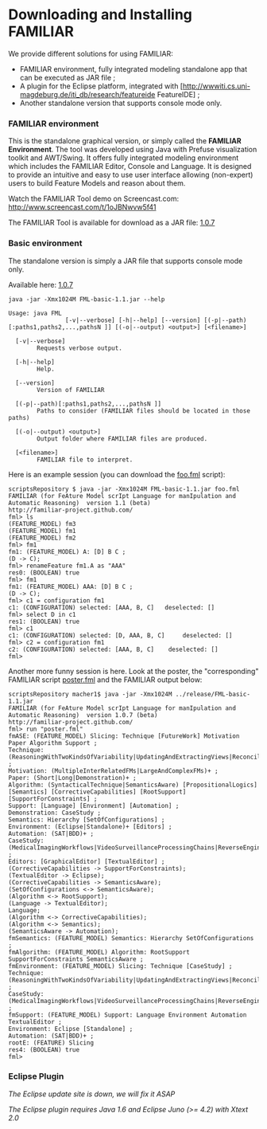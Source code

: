 # Downloading and Installing FAMILIAR

We provide different solutions for using FAMILIAR:
  * FAMILIAR environment, fully integrated modeling standalone app that can be executed as JAR file ; 
  * A plugin for the Eclipse platform, integrated with [http://wwwiti.cs.uni-magdeburg.de/iti_db/research/featureide FeatureIDE] ;
  * Another standalone version that supports console mode only.


### FAMILIAR environment

This is the standalone graphical version, or simply called the **FAMILIAR Environment**. 
The tool was developed using Java with Prefuse visualization toolkit and AWT/Swing. 
It offers fully integrated modeling environment which includes the FAMILIAR Editor, Console and Language. 
It is designed to provide an intuitive and easy to use user interface allowing (non-expert) users to build Feature Models and reason about them.

Watch the FAMILIAR Tool demo on Screencast.com: http://www.screencast.com/t/1oJBNwvw5f41

The FAMILIAR Tool is available for download as a JAR file: 
[1.0.7](http://mathieuacher.com/pub/FAMILIAR/releases/FML-environment-1.1.jar)



### Basic environment

The standalone version is simply a JAR file that supports console mode only. 

Available here:
[1.0.7](http://mathieuacher.com/pub/FAMILIAR/releases/FML-basic-1.1.jar)

```
java -jar -Xmx1024M FML-basic-1.1.jar --help

Usage: java FML
                [-v|--verbose] [-h|--help] [--version] [(-p|--path)[:paths1,paths2,...,pathsN ]] [(-o|--output) <output>] [<filename>]

  [-v|--verbose]
        Requests verbose output.

  [-h|--help]
        Help.

  [--version]
        Version of FAMILIAR

  [(-p|--path)[:paths1,paths2,...,pathsN ]]
        Paths to consider (FAMILIAR files should be located in those paths)

  [(-o|--output) <output>]
        Output folder where FAMILIAR files are produced.

  [<filename>]
        FAMILIAR file to interpret.
```


Here is an example session (you can download the [foo.fml](../scriptsRepository/starting/foo.fml) script):

```
scriptsRepository $ java -jar -Xmx1024M FML-basic-1.1.jar foo.fml 
FAMILIAR (for FeAture Model scrIpt Language for manIpulation and Automatic Reasoning)  version 1.1 (beta)
http://familiar-project.github.com/
fml> ls
(FEATURE_MODEL) fm3
(FEATURE_MODEL) fm1
(FEATURE_MODEL) fm2
fml> fm1
fm1: (FEATURE_MODEL) A: [D] B C ; 
(D -> C);
fml> renameFeature fm1.A as "AAA"
res0: (BOOLEAN) true
fml> fm1
fm1: (FEATURE_MODEL) AAA: [D] B C ; 
(D -> C);
fml> c1 = configuration fm1
c1: (CONFIGURATION) selected: [AAA, B, C]   deselected: []
fml> select D in c1
res1: (BOOLEAN) true
fml> c1
c1: (CONFIGURATION) selected: [D, AAA, B, C] 	 deselected: []
fml> c2 = configuration fm1
c2: (CONFIGURATION) selected: [AAA, B, C] 	 deselected: []
fml> 

```

Another more funny session is here. 
Look at the poster, the "corresponding" FAMILIAR script [poster.fml](../scriptsRepository/starting/poster.fml) and the FAMILIAR output below:

```
scriptsRepository macher1$ java -jar -Xmx1024M ../release/FML-basic-1.1.jar 
FAMILIAR (for FeAture Model scrIpt Language for manIpulation and Automatic Reasoning)  version 1.0.7 (beta)
http://familiar-project.github.com/
fml> run "poster.fml"
fmASE: (FEATURE_MODEL) Slicing: Technique [FutureWork] Motivation Paper Algorithm Support ; 
Technique: (ReasoningWithTwoKindsOfVariability|UpdatingAndExtractingViews|ReconcilingFMs)+ ; 
Motivation: (MultipleInterRelatedFMs|LargeAndComplexFMs)+ ; 
Paper: (Short|Long|Demonstration)+ ; 
Algorithm: (SyntacticalTechnique|SemanticsAware) [PropositionalLogics] [Semantics] [CorrectiveCapabilities] [RootSupport] [SupportForConstraints] ; 
Support: [Language] [Environment] [Automation] ; 
Demonstration: CaseStudy ; 
Semantics: Hierarchy [SetOfConfigurations] ; 
Environment: (Eclipse|Standalone)+ [Editors] ; 
Automation: (SAT|BDD)+ ; 
CaseStudy: (MedicalImagingWorkflows|VideoSurveillanceProcessingChains|ReverseEngineeringSoftwareArchitecture) ; 
Editors: [GraphicalEditor] [TextualEditor] ; 
(CorrectiveCapabilities -> SupportForConstraints);
(TextualEditor -> Eclipse);
(CorrectiveCapabilities -> SemanticsAware);
(SetOfConfigurations <-> SemanticsAware);
(Algorithm <-> RootSupport);
(Language -> TextualEditor);
Language;
(Algorithm <-> CorrectiveCapabilities);
(Algorithm <-> Semantics);
(SemanticsAware -> Automation);
fmSemantics: (FEATURE_MODEL) Semantics: Hierarchy SetOfConfigurations ;
fmAlgorithm: (FEATURE_MODEL) Algorithm: RootSupport SupportForConstraints SemanticsAware ;
fmEnvironment: (FEATURE_MODEL) Slicing: Technique [CaseStudy] ; 
Technique: (ReasoningWithTwoKindsOfVariability|UpdatingAndExtractingViews|ReconcilingFMs)+ ; 
CaseStudy: (MedicalImagingWorkflows|VideoSurveillanceProcessingChains|ReverseEngineeringSoftwareArchitecture) ;
fmSupport: (FEATURE_MODEL) Support: Language Environment Automation TextualEditor ; 
Environment: Eclipse [Standalone] ; 
Automation: (SAT|BDD)+ ;
rootE: (FEATURE) Slicing
res4: (BOOLEAN) true
fml> 
```

### Eclipse Plugin 

*The Eclipse update site is down, we will fix it ASAP*

*The Eclipse plugin requires Java 1.6 and Eclipse Juno (>= 4.2) with Xtext 2.0*




